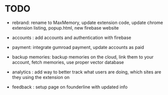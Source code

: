 # TODO

- rebrand: rename to MaxMemory, update extension code, update chrome extension listing, popup.html, new firebase website 


- accounts : add accounts and authentication with firebase 
- payment: integrate gumroad payment, update accounts as paid 
- backup memories: backup memories on the cloud, link them to your account, fetch memories, use proper vector database
- analytics : add way to better track what users are doing, which sites are they using the extension on
- feedback : setup page on founderline with updated info